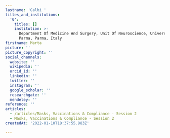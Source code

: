 ```yaml
---
lastname: 'Calbi '
titles_and_institutions:
  '0':
    titles: []
    institution: >-
      Department Of Medicine And Surgery, Unit Of Neuroscience, University Of
      Parma, Parma, Italy
firstname: Marta
picture: ''
picture_copyright: ''
social_channels:
  website: ''
  wikipedia: ''
  orcid_id: ''
  linkedin: ''
  twitter: ''
  instagram: ''
  google_scholar: ''
  researchgate: ''
  mendeley: ''
reference: ''
articles:
  - /articles/Masks, Vaccinations & Compliance - Session 2
  - Masks, Vaccinations & Compliance - Session 2
createdAt: '2022-01-10T18:37:55.983Z'

---
```

